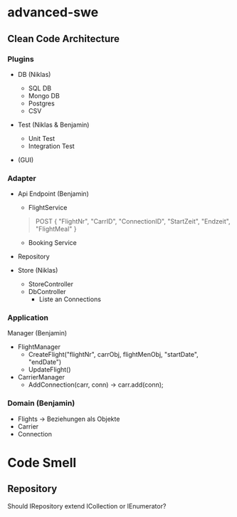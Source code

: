 # advanced-swe

## Clean Code Architecture

### Plugins
- DB (Niklas)
    - SQL DB
    - Mongo DB
    - Postgres
    - CSV
- Test (Niklas & Benjamin)
    - Unit Test
    - Integration Test

- (GUI)

### Adapter
- Api Endpoint (Benjamin)
    - FlightService
    > POST {
            "FlightNr", "CarrID", "ConnectionID", "StartZeit", "Endzeit", "FlightMeal"
     }
    
    - Booking Service

- Repository

- Store (Niklas)
    - StoreController
    - DbController
        - Liste an Connections

### Application 
Manager (Benjamin)
- FlightManager
    - CreateFlight("flightNr", carrObj, flightMenObj, "startDate", "endDate")
    - UpdateFlight()
- CarrierManager
    - AddConnection(carr, conn)
        -> carr.add(conn);

### Domain (Benjamin)
- Flights -> Beziehungen als Objekte
- Carrier
- Connection

# Code Smell
## Repository
Should IRepository extend ICollection or IEnumerator?
